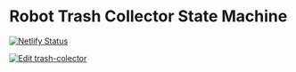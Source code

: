# Robot Trash Collector State Machine

[![Netlify Status](https://api.netlify.com/api/v1/badges/4a851b41-293d-46ec-bfff-bcb660b58fc2/deploy-status)](https://app.netlify.com/sites/trashcollectorrobot/deploys)

[![Edit trash-colector](https://codesandbox.io/static/img/play-codesandbox.svg)](https://codesandbox.io/s/github/arrudaricardo/trash_collector/tree/master/?fontsize=14&hidenavigation=1&theme=dark)
